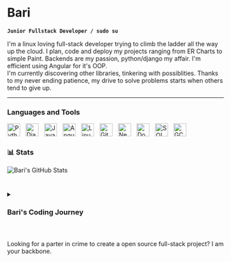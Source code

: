 # Bari 

**`Junior Fullstack Developer / sudo su`**

I'm a linux loving full-stack developer trying to climb the ladder all the way up the cloud. I plan, code and deploy my projects ranging from ER Charts to simple Paint. Backends are my passion, python/django my affair. I'm efficient using Angular for it's OOP. <br>
I'm currently discovering other libraries, tinkering with possiblities. Thanks to my never ending patience, my drive to solve problems starts when others tend to give up.

---

### Languages and Tools
<img align="left" alt="Python" width="30px" style="padding-right:10px;" src="https://cdn.jsdelivr.net/gh/devicons/devicon@latest/icons/python/python-original.svg"/>
<img align="left" alt="Django" width="30px" style="padding-right:10px;" src="https://cdn.jsdelivr.net/gh/devicons/devicon@latest/icons/django/django-plain.svg"/>
<img align="left" alt="JavaScript" width="30px" style="padding-right:10px;" src="https://cdn.jsdelivr.net/gh/devicons/devicon@latest/icons/javascript/javascript-original.svg"/>
<img align="left" alt="Angular" width="30px" style="padding-right:10px;" src="https://cdn.jsdelivr.net/gh/devicons/devicon@latest/icons/angular/angular-original.svg"/>
<img align="left" alt="Linux" width="30px" style="padding-right:10px;" src="https://cdn.jsdelivr.net/gh/devicons/devicon@latest/icons/linux/linux-original.svg"/>
<img align="left" alt="Git" width="30px" style="padding-right:10px;" src="https://cdn.jsdelivr.net/gh/devicons/devicon@latest/icons/git/git-original.svg"/>
<img align="left" alt="Neovim" width="30px" style="padding-right:10px;" src="https://cdn.jsdelivr.net/gh/devicons/devicon@latest/icons/neovim/neovim-original.svg"/>
<img align="left" alt="Docker" width="30px" style="padding-right:10px;" src="https://cdn.jsdelivr.net/gh/devicons/devicon@latest/icons/docker/docker-plain.svg"/>
<img align="left" alt="SQL" width="30px" style="padding-right:10px;" src="https://cdn.jsdelivr.net/gh/devicons/devicon@latest/icons/azuresqldatabase/azuresqldatabase-original.svg"/>
<img align="left" alt="GCP" width="30px" style="padding-right:10px;" src="[https://cdn.jsdelivr.net/gh/devicons/devicon@latest/icons/azuresqldatabase/azuresqldatabase-original.svg](https://cdn.jsdelivr.net/gh/devicons/devicon@latest/icons/googlecloud/googlecloud-original.svg)"/>
<br />

#

### 📊 Stats
![Bari's GitHub Stats](https://github-readme-stats.vercel.app/api?username=Khroxx&show_icons=true&theme=merko)

#

<details>
  <summary><h3>Bari's Coding Journey</h3></summary>
  As a young kid i started gaming and quickly wanted to create my own world. Yeah that did not end well, I was 11. Later in school, as we got IT lessons presented, I immediately started to feel at home. After my 8 year long journey in the german army i finally started to take Coding serious and began typing out my hearts desire. endless days and nights filled with joy, loud typing and problems to solve. 
</details>

#

Looking for a parter in crime to create a open source full-stack project? I am your backbone.
